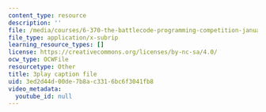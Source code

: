 ```yaml
---
content_type: resource
description: ''
file: /media/courses/6-370-the-battlecode-programming-competition-january-iap-2013/3ed2d44d00de7b8ac3316bc6f3041fb8_Fl6fKzon8LI.srt
file_type: application/x-subrip
learning_resource_types: []
license: https://creativecommons.org/licenses/by-nc-sa/4.0/
ocw_type: OCWFile
resourcetype: Other
title: 3play caption file
uid: 3ed2d44d-00de-7b8a-c331-6bc6f3041fb8
video_metadata:
  youtube_id: null
---
```

